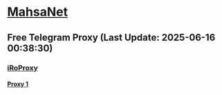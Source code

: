 
# [MahsaNet](https://t.me/mahsa_net)
## Free Telegram Proxy (Last Update: 2025-06-16 00:38:30)
### [iRoProxy](https://t.me/iRoProxy)
#### [Proxy 1](tg://proxy?server=one.farhangeirani3.ir&port=70&secret=7gffffffff___f_______Adkb3dubG9hZC53aW5kb3dzdXBkYXRlLmNvbQ%3D%3D)

    